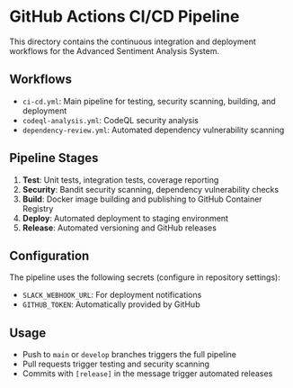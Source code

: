 # GitHub Actions CI/CD Pipeline

This directory contains the continuous integration and deployment workflows for the Advanced Sentiment Analysis System.

## Workflows

- `ci-cd.yml`: Main pipeline for testing, security scanning, building, and deployment
- `codeql-analysis.yml`: CodeQL security analysis
- `dependency-review.yml`: Automated dependency vulnerability scanning

## Pipeline Stages

1. **Test**: Unit tests, integration tests, coverage reporting
2. **Security**: Bandit security scanning, dependency vulnerability checks
3. **Build**: Docker image building and publishing to GitHub Container Registry
4. **Deploy**: Automated deployment to staging environment
5. **Release**: Automated versioning and GitHub releases

## Configuration

The pipeline uses the following secrets (configure in repository settings):
- `SLACK_WEBHOOK_URL`: For deployment notifications
- `GITHUB_TOKEN`: Automatically provided by GitHub

## Usage

- Push to `main` or `develop` branches triggers the full pipeline
- Pull requests trigger testing and security scanning
- Commits with `[release]` in the message trigger automated releases